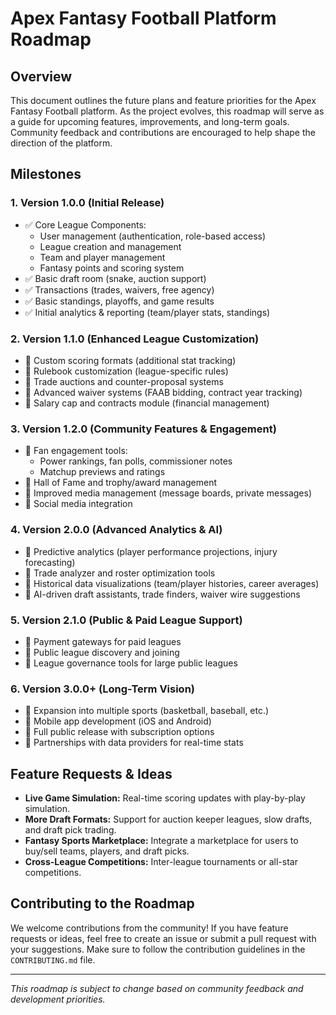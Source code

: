 # Apex Fantasy Football Platform Roadmap

## Overview

This document outlines the future plans and feature priorities for the Apex Fantasy Football platform. As the project evolves, this roadmap will serve as a guide for upcoming features, improvements, and long-term goals. Community feedback and contributions are encouraged to help shape the direction of the platform.

## Milestones

### 1. **Version 1.0.0 (Initial Release)**
   - ✅ Core League Components:
     - User management (authentication, role-based access)
     - League creation and management
     - Team and player management
     - Fantasy points and scoring system
   - ✅ Basic draft room (snake, auction support)
   - ✅ Transactions (trades, waivers, free agency)
   - ✅ Basic standings, playoffs, and game results
   - ✅ Initial analytics & reporting (team/player stats, standings)

### 2. **Version 1.1.0 (Enhanced League Customization)**
   - 🔄 Custom scoring formats (additional stat tracking)
   - 🔄 Rulebook customization (league-specific rules)
   - 🔄 Trade auctions and counter-proposal systems
   - 🔄 Advanced waiver systems (FAAB bidding, contract year tracking)
   - 🔄 Salary cap and contracts module (financial management)

### 3. **Version 1.2.0 (Community Features & Engagement)**
   - 🔄 Fan engagement tools:
     - Power rankings, fan polls, commissioner notes
     - Matchup previews and ratings
   - 🔄 Hall of Fame and trophy/award management
   - 🔄 Improved media management (message boards, private messages)
   - 🔄 Social media integration

### 4. **Version 2.0.0 (Advanced Analytics & AI)**
   - 🔄 Predictive analytics (player performance projections, injury forecasting)
   - 🔄 Trade analyzer and roster optimization tools
   - 🔄 Historical data visualizations (team/player histories, career averages)
   - 🔄 AI-driven draft assistants, trade finders, waiver wire suggestions

### 5. **Version 2.1.0 (Public & Paid League Support)**
   - 🔄 Payment gateways for paid leagues
   - 🔄 Public league discovery and joining
   - 🔄 League governance tools for large public leagues

### 6. **Version 3.0.0+ (Long-Term Vision)**
   - 🔄 Expansion into multiple sports (basketball, baseball, etc.)
   - 🔄 Mobile app development (iOS and Android)
   - 🔄 Full public release with subscription options
   - 🔄 Partnerships with data providers for real-time stats

## Feature Requests & Ideas

- **Live Game Simulation:** Real-time scoring updates with play-by-play simulation.
- **More Draft Formats:** Support for auction keeper leagues, slow drafts, and draft pick trading.
- **Fantasy Sports Marketplace:** Integrate a marketplace for users to buy/sell teams, players, and draft picks.
- **Cross-League Competitions:** Inter-league tournaments or all-star competitions.

## Contributing to the Roadmap

We welcome contributions from the community! If you have feature requests or ideas, feel free to create an issue or submit a pull request with your suggestions. Make sure to follow the contribution guidelines in the `CONTRIBUTING.md` file.

---
_This roadmap is subject to change based on community feedback and development priorities._
